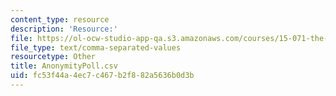 ```yaml
---
content_type: resource
description: 'Resource:'
file: https://ol-ocw-studio-app-qa.s3.amazonaws.com/courses/15-071-the-analytics-edge-spring-2017/fc53f44a4ec7c467b2f882a5636b0d3b_AnonymityPoll.csv
file_type: text/comma-separated-values
resourcetype: Other
title: AnonymityPoll.csv
uid: fc53f44a-4ec7-c467-b2f8-82a5636b0d3b
---
```

